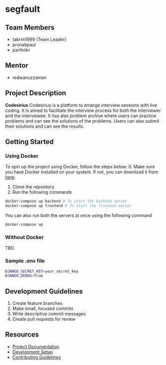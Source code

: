 # segfault

## Team Members

- takrim1999 (Team Leader)
- pronabpaul
- parthokr

## Mentor

- redwanuzzaman

## Project Description
**Codesirius**
Codesirius is a platform to arrange interview sessions with live coding. It is aimed to facilitate the interview process for both the interviewer and the interviewee.
It has also problem archive where users can practice problems and can see the solutions of the problems. Users can also submit their solutions and can see the results.

## Getting Started
### Using Docker
To spin up the project using Docker, follow the steps below:
0. Make sure you have Docker installed on your system. If not, you can download it from [here](https://docs.docker.com/get-docker/).
1. Clone the repository
2. Run the following commands
```bash
docker-compose up backend # To start the backend server
docker-compose up frontend # To start the frontend server
```
You can also run both the servers at once using the following command
```bash
docker-compose up
```

### Without Docker
TBD

### Sample .env file

```bash
DJANGO_SECRET_KEY=your_secret_key
DJANGO_DEBUG=True
```

## Development Guidelines

1. Create feature branches
2. Make small, focused commits
3. Write descriptive commit messages
4. Create pull requests for review

## Resources

- [Project Documentation](docs/)
- [Development Setup](docs/setup.md)
- [Contributing Guidelines](https://github.com/Learnathon-By-Geeky-Solutions/segfault/wiki/Contributing)
